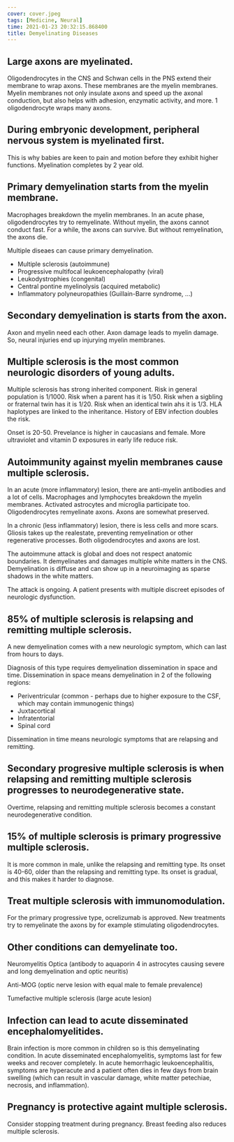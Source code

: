 ```yaml
---
cover: cover.jpeg
tags: [Medicine, Neural]
time: 2021-01-23 20:32:15.868400
title: Demyelinating Diseases
---
```


## Large axons are myelinated.

Oligodendrocytes in the CNS and Schwan cells in the PNS extend their membrane to wrap axons.
These membranes are the myelin membranes.
Myelin membranes not only insulate axons and speed up the axonal conduction, but also helps with adhesion, enzymatic activity, and more.
1 oligodendrocyte wraps many axons.

## During embryonic development, peripheral nervous system is myelinated first.

This is why babies are keen to pain and motion before they exhibit higher functions.
Myelination completes by 2 year old.

## Primary demyelination starts from the myelin membrane.

Macrophages breakdown the myelin membranes.
In an acute phase, oligodendrocytes try to remyelinate.
Without myelin, the axons cannot conduct fast.
For a while, the axons can survive.
But without remyelination, the axons die.

Multiple diseaes can cause primary demyelination.

- Multiple sclerosis (autoimmune)
- Progressive multifocal leukoencephalopathy (viral)
- Leukodystrophies (congenital)
- Central pontine myelinolysis (acquired metabolic)
- Inflammatory polyneuropathies (Guillain-Barre syndrome, ...)

## Secondary demyelination is starts from the axon.

Axon and myelin need each other.
Axon damage leads to myelin damage.
So, neural injuries end up injurying myelin membranes.

## Multiple sclerosis is the most common neurologic disorders of young adults.

Multiple sclerosis has strong inherited component.
Risk in general population is 1/1000.
Risk when a parent has it is 1/50.
Risk when a sigbling or fraternal twin has it is 1/20.
Risk when an identical twin ahs it is 1/3.
HLA haplotypes are linked to the inheritance.
History of EBV infection doubles the risk.

Onset is 20-50.
Prevelance is higher in caucasians and female.
More ultraviolet and vitamin D exposures in early life reduce risk.

## Autoimmunity against myelin membranes cause multiple sclerosis.

In an acute (more inflammatory) lesion, there are anti-myelin antibodies and a lot of cells.
Macrophages and lymphocytes breakdown the myelin membranes.
Activated astrocytes and microglia participate too.
Oligodendrocytes remyelinate axons.
Axons are somewhat preserved.

In a chronic (less inflammatory) lesion, there is less cells and more scars.
Gliosis takes up the realestate, preventing remyelination or other regenerative processes.
Both oligodendrocytes and axons are lost.

The autoimmune attack is global and does not respect anatomic boundaries.
It demyelinates and damages multiple white matters in the CNS.
Demyelination is diffuse and can show up in a neuroimaging as sparse shadows in the white matters.

The attack is ongoing.
A patient presents with multiple discreet episodes of neurologic dysfunction.

## 85% of multiple sclerosis is relapsing and remitting multiple sclerosis.

A new demyelination comes with a new neurologic symptom, which can last from hours to days.

Diagnosis of this type requires demyelination dissemination in space and time.
Dissemination in space means demyelination in 2 of the following regions:

- Periventricular (common - perhaps due to higher exposure to the CSF, which may contain immunogenic things)
- Juxtacortical
- Infratentorial
- Spinal cord

Dissemination in time means neurologic symptoms that are relapsing and remitting.

## Secondary progresive multiple sclerosis is when relapsing and remitting multiple sclerosis progresses to neurodegenerative state.

Overtime, relapsing and remitting multiple sclerosis becomes a constant neurodegenerative condition.

## 15% of multiple sclerosis is primary progressive multiple sclerosis.

It is more common in male, unlike the relapsing and remitting type.
Its onset is 40-60, older than the relapsing and remitting type.
Its onset is gradual, and this makes it harder to diagnose.

## Treat multiple sclerosis with immunomodulation.

For the primary progressive type, ocrelizumab is approved.
New treatments try to remyelinate the axons by for example stimulating oligodendrocytes.

## Other conditions can demyelinate too.

Neuromyelitis Optica (antibody to aquaporin 4 in astrocytes causing severe and long demyelination and optic neuritis)

Anti-MOG (optic nerve lesion with equal male to female prevalence)

Tumefactive multiple sclerosis (large acute lesion)

## Infection can lead to acute disseminated encephalomyelitides.

Brain infection is more common in children so is this demyelinating condition.
In acute disseminated encephalomyelitis, symptoms last for few weeks and recover completely.
In acute hemorrhagic leukoencephalitis, symptoms are hyperacute and a patient often dies in few days from brain swelling (which can result in vascular damage, white matter petechiae, necrosis, and inflammation).

## Pregnancy is protective againt multiple sclerosis.

Consider stopping treatment during pregnancy.
Breast feeding also reduces multiple sclerosis.
